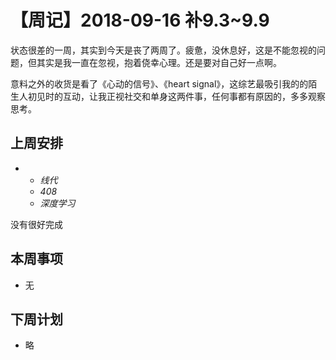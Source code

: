 # 【周记】2018-09-16 补9.3~9.9

   状态很差的一周，其实到今天是丧了两周了。疲惫，没休息好，这是不能忽视的问题，但其实是我一直在忽视，抱着侥幸心理。还是要对自己好一点啊。

意料之外的收货是看了《心动的信号》、《heart signal》，这综艺最吸引我的的陌生人初见时的互动，让我正视社交和单身这两件事，任何事都有原因的，多多观察思考。



## 上周安排

- - *线代*
  - *408*
  - *深度学习*

没有很好完成


## 本周事项

-  无

## 下周计划

- 略